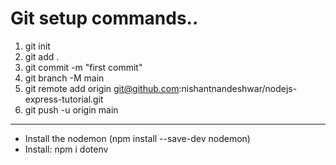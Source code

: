 # Git setup commands..
1. git init
2. git add .
3. git commit -m "first commit"
4. git branch -M main
5. git remote add origin git@github.com:nishantnandeshwar/nodejs-express-tutorial.git
6. git push -u origin main
***********************************************

* Install the nodemon (npm install --save-dev nodemon)
* Install: npm i dotenv
